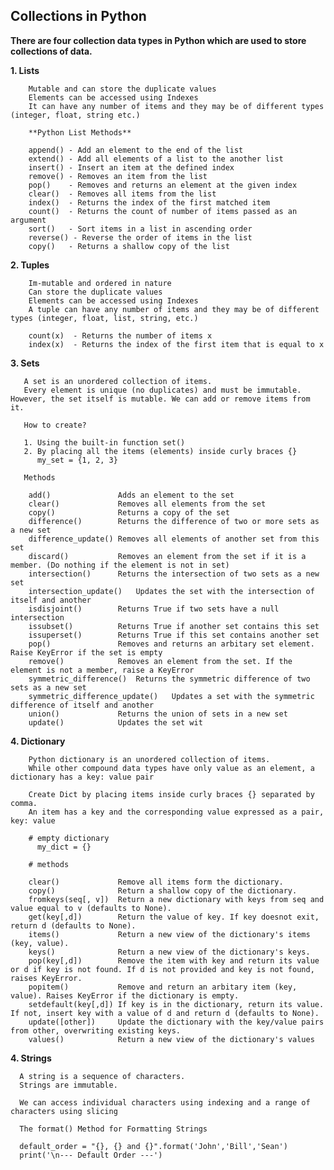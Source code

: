 ## **Collections in Python**

 **There are four collection data types in Python which are used to store collections of data.**
 
   **1. Lists**
        
        Mutable and can store the duplicate values
        Elements can be accessed using Indexes
        It can have any number of items and they may be of different types (integer, float, string etc.)
        
        **Python List Methods**
        
        append() - Add an element to the end of the list
        extend() - Add all elements of a list to the another list
        insert() - Insert an item at the defined index
        remove() - Removes an item from the list
        pop()    - Removes and returns an element at the given index
        clear()  - Removes all items from the list
        index()  - Returns the index of the first matched item
        count()  - Returns the count of number of items passed as an argument
        sort()   - Sort items in a list in ascending order
        reverse() - Reverse the order of items in the list
        copy()   - Returns a shallow copy of the list

   
   **2. Tuples**
   
        Im-mutable and ordered in nature
        Can store the duplicate values
        Elements can be accessed using Indexes
        A tuple can have any number of items and they may be of different types (integer, float, list, string, etc.)
        
        count(x)  -	Returns the number of items x
        index(x)  -	Returns the index of the first item that is equal to x

   **3. Sets**
   
       A set is an unordered collection of items. 
       Every element is unique (no duplicates) and must be immutable. However, the set itself is mutable. We can add or remove items from it.
       
       How to create?
       
       1. Using the built-in function set()
       2. By placing all the items (elements) inside curly braces {}
          my_set = {1, 2, 3}
          
       Methods
       
        add()	            Adds an element to the set
        clear()	            Removes all elements from the set
        copy()	            Returns a copy of the set
        difference()	    Returns the difference of two or more sets as a new set
        difference_update()	Removes all elements of another set from this set
        discard()	        Removes an element from the set if it is a member. (Do nothing if the element is not in set)
        intersection()	    Returns the intersection of two sets as a new set
        intersection_update()	Updates the set with the intersection of itself and another
        isdisjoint()	    Returns True if two sets have a null intersection
        issubset()	        Returns True if another set contains this set
        issuperset()	    Returns True if this set contains another set
        pop()	            Removes and returns an arbitary set element. Raise KeyError if the set is empty
        remove()	        Removes an element from the set. If the element is not a member, raise a KeyError
        symmetric_difference()	Returns the symmetric difference of two sets as a new set
        symmetric_difference_update()	Updates a set with the symmetric difference of itself and another
        union()	            Returns the union of sets in a new set
        update()	        Updates the set wit
   
   **4. Dictionary**
   
        Python dictionary is an unordered collection of items. 
        While other compound data types have only value as an element, a dictionary has a key: value pair
        
        Create Dict by placing items inside curly braces {} separated by comma.
        An item has a key and the corresponding value expressed as a pair, key: value
        
        # empty dictionary
          my_dict = {}
          
        # methods
        
        clear()	            Remove all items form the dictionary.
        copy()	            Return a shallow copy of the dictionary.
        fromkeys(seq[, v])	Return a new dictionary with keys from seq and value equal to v (defaults to None).
        get(key[,d])	    Return the value of key. If key doesnot exit, return d (defaults to None).
        items()	            Return a new view of the dictionary's items (key, value).
        keys()	            Return a new view of the dictionary's keys.
        pop(key[,d])	    Remove the item with key and return its value or d if key is not found. If d is not provided and key is not found, raises KeyError.
        popitem()	        Remove and return an arbitary item (key, value). Raises KeyError if the dictionary is empty.
        setdefault(key[,d])	If key is in the dictionary, return its value. If not, insert key with a value of d and return d (defaults to None).
        update([other])	    Update the dictionary with the key/value pairs from other, overwriting existing keys.
        values()	        Return a new view of the dictionary's values
        
        
 
 
   **4. Strings**
        
      A string is a sequence of characters.
      Strings are immutable.
      
      We can access individual characters using indexing and a range of characters using slicing
      
      The format() Method for Formatting Strings
      
      default_order = "{}, {} and {}".format('John','Bill','Sean')
      print('\n--- Default Order ---')
      